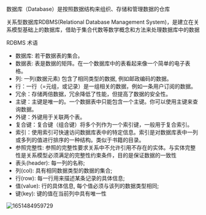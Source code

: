 数据库（Database）是按照数据结构来组织、存储和管理数据的仓库

关系型数据库RDBMS(Relational Database Management System)，是建立在关系模型基础上的数据库，借助于集合代数等数学概念和方法来处理数据库中的数据

RDBMS 术语

- 数据库: 若干数据表的集合。
- 数据表:      表是数据的矩阵。在一个数据库中的表看起来像一个简单的电子表格。
- 列: 一列(数据元素)      包含了相同类型的数据, 例如邮政编码的数据。
- 行：一行（=元组，或记录）是一组相关的数据，例如一条用户订阅的数据。
- 冗余：存储两倍数据，冗余降低了性能，但提高了数据的安全性。
- 主键：主键是唯一的。一个数据表中只能包含一个主键。你可以使用主键来查询数据。
- 外键：外键用于关联两个表。
- 复合键：复合键（组合键）将多个列作为一个索引键，一般用于复合索引。
- 索引：使用索引可快速访问数据库表中的特定信息。索引是对数据库表中一列或多列的值进行排序的一种结构。类似于书籍的目录。
- 参照完整性:      参照的完整性要求关系中不允许引用不存在的实体。与实体完整性是关系模型必须满足的完整性约束条件，目的是保证数据的一致性
- 表头(header):      每一列的名称;
- 列(col):      具有相同数据类型的数据的集合;
- 行(row):      每一行用来描述某条记录的具体信息;
- 值(value):      行的具体信息, 每个值必须与该列的数据类型相同;
- 键(key):      键的值在当前列中具有唯一性

![1651484959729](C:\Users\严文辉\AppData\Roaming\Typora\typora-user-images\1651484959729.png)

